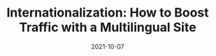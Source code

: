 ---
date: 2021-10-07
permalink: false
publisher: sitepointdotcom
tags:
  - internationalization
target_url: https://www.sitepoint.com/internationalization-multilingual-site/
title: "Internationalization: How to Boost Traffic with a Multilingual Site"
---